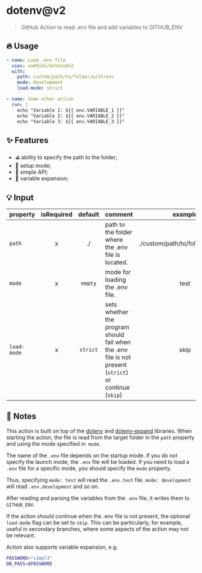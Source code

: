 # dotenv@v2
> GitHub Action to read .env file and add variables to GITHUB_ENV

## 🔥 Usage
```yaml
- name: Load .env file
  uses: xom9ikk/dotenv@v2
  with:
    path: custom/path/to/folder/with/env
    mode: development
    load-mode: strict

- name: Some other action
  run: |
    echo "Variable 1: ${{ env.VARIABLE_1 }}"
    echo "Variable 2: ${{ env.VARIABLE_2 }}"
    echo "Variable 3: ${{ env.VARIABLE_3 }}"
```

## ✨ Features
* ⛳ ability to specify the path to the folder;
* 🎨 setup mode;
* 💎 simple API;
* 🍃 variable expansion;

## 💡 Input

| property | isRequired | default | comment                                                                                                      | example
|----------|:----------:|:-------:|----------------------------------------------------|:--------:
| `path` |     x      | ./      | path to the folder where the .env file is located. | ./custom/path/to/folder/with/env
| `mode`   |     x      | `empty` | mode for loading the .env file.                       | test
| `load-mode` |    x    | `strict` | sets whether the program should fail when the .env file is not present (`strict`) or continue (`skip`) | skip|

## 🧩 Notes
This action is built on top of the [dotenv](https://github.com/motdotla/dotenv) and [dotenv-expand](https://github.com/motdotla/dotenv-expand) libraries.
When starting the action, the file is read from the target folder in the `path` property and using the mode specified in` mode`.

The name of the `.env` file depends on the startup mode.
If you do not specify the launch mode, the `.env` file will be loaded.
If you need to load a `.env` file for a specific mode, you should specify the `mode` property.

Thus, specifying `mode: test` will read the `.env.test` file. `mode: development` will read `.env.development` and so on.

After reading and parsing the variables from the `.env` file, it writes them to `GITHUB_ENV`.

If the action should continue when the .env file is not present, the optional `load-mode` flag can be set to `skip`. This can be particularly, for example, useful in secondary branches, where some aspects of the action may not be relevant.

Action also supports variable expansion, e.g.
```bash
PASSWORD="s1mpl3"
DB_PASS=$PASSWORD
```
